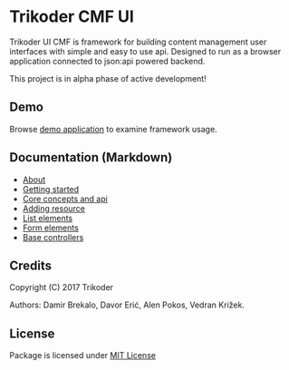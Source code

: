 # Trikoder CMF UI
Trikoder UI CMF is framework for building content management user interfaces with simple and easy to use api.
Designed to run as a browser application connected to json:api powered backend.

This project is in alpha phase of active development!

## Demo
Browse [demo application](./demo-app) to examine framework usage.

## Documentation (Markdown)
* [About](./docs-md/about.md)
* [Getting started](./docs-md/getting-started.md)
* [Core concepts and api](./docs-md/core-concepts-and-api.md)
* [Adding resource](./docs-md/adding-resource.md)
* [List elements](./docs-md/list-elements.md)
* [Form elements](./docs-md/form-elements.md)
* [Base controllers](./docs-md/base-controllers.md)

## Credits
Copyright (C) 2017 Trikoder

Authors: Damir Brekalo, Davor Erić, Alen Pokos, Vedran Križek.

## License
Package is licensed under [MIT License](./LICENSE)
